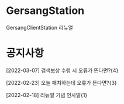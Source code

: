 # GersangStation
GersangClientStation 리뉴얼

# 공지사항
[2022-03-07] 검색보상 수령 시 오류가 뜬다면?{4}

[2022-02-23] 오늘 패치하는데 오류가 뜬다면?{3}

[2022-02-18] 리뉴얼 기념 인사말{1}
